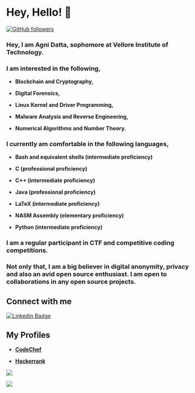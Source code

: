 # **Hey, Hello! :wave:**

[![GitHub followers](https://img.shields.io/github/followers/datta-agni?label=Follow&style=social)](https://github.com/datta-agni/?tab=followers)

### Hey, I am Agni Datta, sophomore at Vellore Institute of Technology.

### I am interested in the following,

* **Blockchain and Cryptography,**

* **Digital Forensics,**

* **Linux Kernel and Driver Programming,**

* **Malware Analysis and Reverse Engineering,**

* **Numerical Algorithms and Number Theory.**

### I currently am comfortable in the following languages, 

* **Bash and equivalent shells (intermediate proficiency)**

* **C (professional proficiency)**

* **C++ (intermediate proficiency)**

* **Java (professional proficiency)**

* **LaTeX (intermediate proficiency)**

* **NASM Assembly (elementary proficiency)**

* **Python (intermediate proficiency)**

### I am a regular participant in CTF and competitive coding competitions.

### Not only that, I am a big believer in digital anonymity, privacy and also an avid open source enthusiast. I am open to collaborations in any open source projects.


## Connect with me

[![Linkedin Badge](https://img.shields.io/badge/-Agni-blue?style=for-the-badge-square&logo=Linkedin&logoColor=white&link=https://https://www.linkedin.com/in/agni-datta-3380b8163/)](https://www.linkedin.com/in/agni-datta-3380b8163/)


## **My Profiles**

* **[CodeChef](https://www.codechef.com/users/dattagni09)**

* **[Hackerrank](https://www.hackerrank.com/dattadunga)**

<img src="https://github-readme-stats.vercel.app/api?username=datta-agni&&show_icons=true&title_color=ffffff&icon_color=bb2acf&text_color=daf7dc&bg_color=151515">

![](https://komarev.com/ghpvc/?username=datta-agni&color=dc143c)

